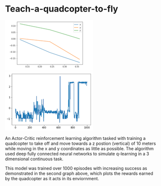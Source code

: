 # Teach-a-quadcopter-to-fly


![PinController. Location](https://github.com/crweaver225/Teach-a-quadcopter-to-fly/blob/master/screenshots/p1.png)
![PinController. Location](https://github.com/crweaver225/Teach-a-quadcopter-to-fly/blob/master/screenshots/p2.png)


An Actor-Critic reinforcement learning algorithm tasked with training a quadcopter to take off and move towards a z postion (vertical) of 10 meters while moving in the x and y coordinates as little as possible. The algorithm used deep fully connected neural networks to simulate q-learning in a 3 dimensional continuous task.

This model was trained over 1000 episodes with increasing success as demonstrated in the second graph above, which plots the rewards earned by the quadcopter as it acts in its enviornment. 

